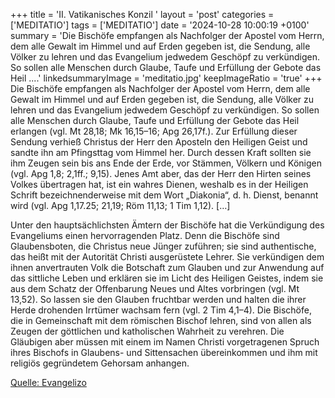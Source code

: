+++
title = 'II. Vatikanisches Konzil '
layout = 'post'
categories = ['MEDITATIO']
tags = ['MEDITATIO']
date = '2024-10-28 10:00:19 +0100'
summary = 'Die Bischöfe empfangen als Nachfolger der Apostel vom Herrn, dem alle Gewalt im Himmel und auf Erden gegeben ist, die Sendung, alle Völker zu lehren und das Evangelium jedwedem Geschöpf zu verkündigen. So sollen alle Menschen durch Glaube, Taufe und Erfüllung der Gebote das Heil ....'
linkedsummaryImage = 'meditatio.jpg'
keepImageRatio = 'true'
+++
Die Bischöfe empfangen als Nachfolger der Apostel vom Herrn, dem alle Gewalt im Himmel und auf Erden gegeben ist, die Sendung, alle Völker zu lehren und das Evangelium jedwedem Geschöpf zu verkündigen. So sollen alle Menschen durch Glaube, Taufe und Erfüllung der Gebote das Heil erlangen (vgl.<!--more--> Mt 28,18; Mk 16,15–16; Apg 26,17f.). Zur Erfüllung dieser Sendung verhieß Christus der Herr den Aposteln den Heiligen Geist und sandte ihn am Pfingsttag vom Himmel her. Durch dessen Kraft sollten sie ihm Zeugen sein bis ans Ende der Erde, vor Stämmen, Völkern und Königen (vgl. Apg 1,8; 2,1ff.; 9,15). Jenes Amt aber, das der Herr den Hirten seines Volkes übertragen hat, ist ein wahres Dienen, weshalb es in der Heiligen Schrift bezeichnenderweise mit dem Wort „Diakonia“, d. h. Dienst, benannt wird (vgl. Apg 1,17.25; 21,19; Röm 11,13; 1 Tim 1,12). […]


Unter den hauptsächlichsten Ämtern der Bischöfe hat die Verkündigung des Evangeliums einen hervorragenden Platz. Denn die Bischöfe sind Glaubensboten, die Christus neue Jünger zuführen; sie sind authentische, das heißt mit der Autorität Christi ausgerüstete Lehrer. Sie verkündigen dem ihnen anvertrauten Volk die Botschaft zum Glauben und zur Anwendung auf das sittliche Leben und erklären sie im Licht des Heiligen Geistes, indem sie aus dem Schatz der Offenbarung Neues und Altes vorbringen (vgl. Mt 13,52). So lassen sie den Glauben fruchtbar werden und halten die ihrer Herde drohenden Irrtümer wachsam fern (vgl. 2 Tim 4,1–4). Die Bischöfe, die in Gemeinschaft mit dem römischen Bischof lehren, sind von allen als Zeugen der göttlichen und katholischen Wahrheit zu verehren. Die Gläubigen aber müssen mit einem im Namen Christi vorgetragenen Spruch ihres Bischofs in Glaubens- und Sittensachen übereinkommen und ihm mit religiös gegründetem Gehorsam anhangen.
 
 


[Quelle: Evangelizo](https://evangeliumtagfuertag.org/DE/gospel)
